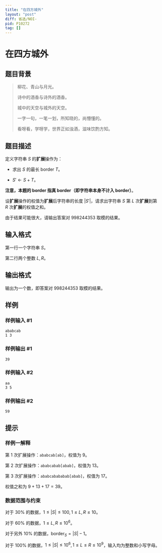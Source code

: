 ```yaml
---
title: "在四方城外"
layout: "post"
diff: 省选/NOI-
pid: P10272
tag: []
---
```

# 在四方城外
## 题目背景

> 柳花、青山与月光。
>
> 诗中的酒香与诗外的酒香。
>
> 城中的天空与城外的天空。
>
> 一字一句，一笔一划，所知晓的，尚懵懂的。
>
> 	看呀看，学呀学，世界正如浊酒，滋味饮酌方知。
## 题目描述

定义字符串 $S$ 的**扩展**操作为：

- 求出 $S$ 的最长 $\text{border}$ $T$。

- $S'\leftarrow S+T$。

**注意，本题的 $\text{border}$ 指真 $\text{border}$（即字符串本身不计入 $\text{border}$）**。

设**扩展**操作的权值为**扩展**后字符串的长度 $|S'|$，请求出字符串 $S$ 第 $L$  次**扩展**到第 $R$ 次**扩展**的权值之和。

由于结果可能很大，请输出答案对 $998244353$ 取模的结果。
## 输入格式

第一行一个字符串 $S$。

第二行两个整数 $L,R$。
## 输出格式

输出为一个数，即答案对 $998244353$ 取模的结果。
## 样例

### 样例输入 #1
```
ababcab
1 3
```
### 样例输出 #1
```
39
```
### 样例输入 #2
```
aa
3 5
```
### 样例输出 #2
```
59
```
## 提示

### 样例一解释

第 $1$ 次扩展操作：`ababcab[ab]`，权值为 $9$。

第 $2$ 次扩展操作：`ababcabab[abab]`，权值为 $13$。

第 $3$ 次扩展操作：`ababcabababab[abab]`，权值为 $17$。

权值之和为 $9+13+17=39$。

### 数据范围与约束

对于 $30\%$ 的数据，$1 \le |S| \le 100,1 \le L,R \le 10$。

对于 $60\%$ 的数据，$1 \le L,R \le 10^6$。

对于另外 $10\%$ 的数据，$\text{border}_{S}=|S|-1$。

对于 $100\%$ 的数据，$1 \le |S| \le 10^6,1 \le L \le R \le 10^9$，输入均为整数和小写字母。
